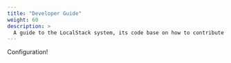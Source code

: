```yaml
---
title: "Developer Guide"
weight: 60
description: >
  A guide to the LocalStack system, its code base on how to contribute to the project.
---
```


Configuration!
